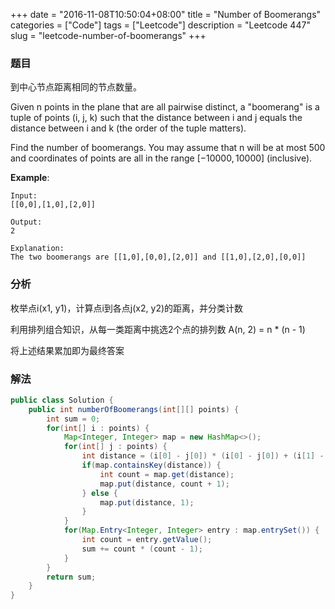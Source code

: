 +++
date = "2016-11-08T10:50:04+08:00"
title = "Number of Boomerangs"
categories = ["Code"]
tags = ["Leetcode"]
description = "Leetcode 447"
slug = "leetcode-number-of-boomerangs"
+++

### 题目

到中心节点距离相同的节点数量。

Given n points in the plane that are all pairwise distinct, a "boomerang" is a tuple of points (i, j, k) such that the distance between i and j equals the distance between i and k (the order of the tuple matters).

Find the number of boomerangs. You may assume that n will be at most 500 and coordinates of points are all in the range $[-10000, 10000]$ (inclusive).

__Example__:

```console
Input:
[[0,0],[1,0],[2,0]]

Output:
2

Explanation:
The two boomerangs are [[1,0],[0,0],[2,0]] and [[1,0],[2,0],[0,0]]
```

### 分析

枚举点i(x1, y1)，计算点i到各点j(x2, y2)的距离，并分类计数

利用排列组合知识，从每一类距离中挑选2个点的排列数 A(n, 2) = n * (n - 1)

将上述结果累加即为最终答案

### 解法

```java
public class Solution {
    public int numberOfBoomerangs(int[][] points) {
        int sum = 0;
        for(int[] i : points) {
            Map<Integer, Integer> map = new HashMap<>();
            for(int[] j : points) {
                int distance = (i[0] - j[0]) * (i[0] - j[0]) + (i[1] - j[1]) * (i[1] - j[1]);
                if(map.containsKey(distance)) {
                    int count = map.get(distance);
                    map.put(distance, count + 1);
                } else {
                    map.put(distance, 1);
                }
            }
            for(Map.Entry<Integer, Integer> entry : map.entrySet()) {
                int count = entry.getValue();
                sum += count * (count - 1);
            }
        }
        return sum;
    }
}
```
